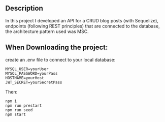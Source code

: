 ## Description

In this project I developed an API for a CRUD blog posts (with Sequelize),
endpoints (following REST principles) that are connected to the database,
the architecture pattern used was MSC.

## When Downloading the project:
create an .env file to connect to your local database:
```
MYSQL_USER=yourUser
MYSQL_PASSWORD=yourPass
HOSTNAME=yourHost
JWT_SECRET=yourSecretPass
```

Then:

```
npm i
npm run prestart
npm run seed
npm start
```
